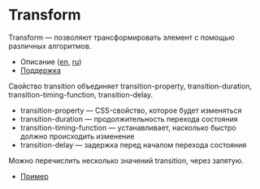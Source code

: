 # Transform

Transform — позволяют трансформировать элемент с помощью различных алгоритмов.

- Описание ([en](http://www.w3schools.com/css/css3_transitions.asp), [ru](http://htmlbook.ru/css/transition))
- [Поддержка](http://caniuse.com/#feat=css-transitions)

Свойство transition объединяет transition-property, transition-duration, transition-timing-function, transition-delay.

- transition-property — CSS-свойство, которое будет изменяться
- transition-duration — продолжительность перехода состояния
- transition-timing-function — устанавливает, насколько быстро должно происходить изменение
- transition-delay — задержка перед началом перехода состояния

Можно перечислить несколько значений transition, через запятую.

- [Пример](index.html)

